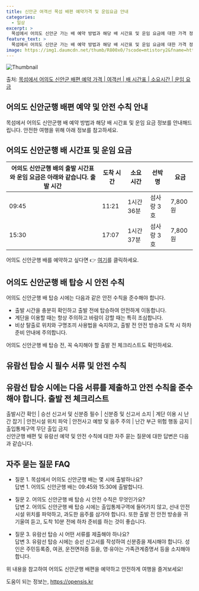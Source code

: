 ```yaml
---
title: 신안군 여객선 목섬 배편 예약가격 및 운임요금 안내
categories:
  - 일상
excerpt: >
  목섬에서 어의도 신안군 가는 배 예약 방법과 해당 배 시간표 및 운임 요금에 대한 가격 정보를 안내 드리겠습니다. 안전하고 재밋는 어의도 신안군행 여행을 위해 아래 정보 참고하시기 바랍니다. 어의도 신안군행 배편 예약하기 👈 클릭목섬에서 어의도 신안군행 배 시간표출발 시간도착 시간소요 시간선박명요금09:4511:211시간 36분섬사랑 3호7,800원15:3017:071시간 37분섬사랑 3호7,800원어의도 신안군행 배편 예약하기 👈 클릭목섬에서 어의도 신안군행 여객선 탑승 시 이용수칙목섬에서 어의도 신안군행 배 출항시간을 확인하여 충분한 여유시간을 갖고 탑승합니다. 선착장에서는 출발 전에 탑승하여 안전하게 이동합니다. 난간을 잡고 계단을 이용할 때는 항상 주의하며 바람이 강할 때는 특히 조심해야 합니다...
feature_text: >
  목섬에서 어의도 신안군 가는 배 예약 방법과 해당 배 시간표 및 운임 요금에 대한 가격 정보를 안내 드리겠습니다. 안전하고 재밋는 어의도 신안군행 여행을 위해 아래 정보 참고하시기 바랍니다. 어의도 신안군행 배편 예약하기 👈 클릭목섬에서 어의도 신안군행 배 시간표출발 시간도착 시간소요 시간선박명요금09:4511:211시간 36분섬사랑 3호7,800원15:3017:071시간 37분섬사랑 3호7,800원어의도 신안군행 배편 예약하기 👈 클릭목섬에서 어의도 신안군행 여객선 탑승 시 이용수칙목섬에서 어의도 신안군행 배 출항시간을 확인하여 충분한 여유시간을 갖고 탑승합니다. 선착장에서는 출발 전에 탑승하여 안전하게 이동합니다. 난간을 잡고 계단을 이용할 때는 항상 주의하며 바람이 강할 때는 특히 조심해야 합니다...
image: https://img1.daumcdn.net/thumb/R800x0/?scode=mtistory2&fname=https%3A%2F%2Fblog.kakaocdn.net%2Fdn%2FZfzcE%2FbtsHBmg7LFh%2F0cVgEo6fc2J1RgYjkI1m51%2Fimg.webp
---
```


![Thumbnail](https://img1.daumcdn.net/thumb/R800x0/?scode=mtistory2&fname=https%3A%2F%2Fblog.kakaocdn.net%2Fdn%2FZfzcE%2FbtsHBmg7LFh%2F0cVgEo6fc2J1RgYjkI1m51%2Fimg.webp)

<p>출처: <a href="https://opensis.kr/entry/%EB%AA%A9%EC%84%AC%EC%97%90%EC%84%9C-%EC%96%B4%EC%9D%98%EB%8F%84-%EC%8B%A0%EC%95%88%EA%B5%B0-%EB%B0%B0%ED%8E%B8-%EC%98%88%EC%95%BD-%EA%B0%80%EA%B2%A9-%EC%97%AC%EA%B0%9D%EC%84%A0-%EB%B0%B0-%EC%8B%9C%EA%B0%84%ED%91%9C-%EC%86%8C%EC%9A%94%EC%8B%9C%EA%B0%84-%EC%9A%B4%EC%9E%84-%EC%9A%94%EA%B8%88" rel="dofollow">목섬에서 어의도 신안군 배편 예약 가격 | 여객선 | 배 시간표 | 소요시간 | 운임 요금</a> </p>

## 어의도 신안군행 배편 예약 및 안전 수칙 안내

목섬에서 어의도 신안군행 배 예약 방법과 해당 배 시간표 및 운임 요금 정보를 안내해드립니다. 안전한 여행을 위해 아래 정보를 참고하세요.



## 어의도 신안군행 배 시간표 및 운임 요금

어의도 신안군행 배의 출발 시간표와 운임 요금은 아래와 같습니다.  출발 시간 | 도착 시간 | 소요 시간 | 선박명 | 요금  
---|---|---|---|---  
09:45 | 11:21 | 1시간 36분 | 섬사랑 3호 | 7,800원  
15:30 | 17:07 | 1시간 37분 | 섬사랑 3호 | 7,800원  
어의도 신안군행 배를 예약하고 싶다면 👉 [여기](https://opensis.kr/entry/%EB%AA%A9%EC%84%AC%EC%97%90%EC%84%9C-%EC%96%B4%EC%9D%98%EB%8F%84-%EC%8B%A0%EC%95%88%EA%B5%B0-%EB%B0%B0%ED%8E%B8-%EC%98%88%EC%95%BD-%EA%B0%80%EA%B2%A9-%EC%97%AC%EA%B0%9D%EC%84%A0-%EB%B0%B0-%EC%8B%9C%EA%B0%84%ED%91%9C-%EC%86%8C%EC%9A%94%EC%8B%9C%EA%B0%84-%EC%9A%B4%EC%9E%84-%EC%9A%94%EA%B8%88)를 클릭하세요.



## 어의도 신안군행 배 탑승 시 안전 수칙

어의도 신안군행 배 탑승 시에는 다음과 같은 안전 수칙을 준수해야 합니다.

  * 출발 시간을 충분히 확인하고 출발 전에 탑승하여 안전하게 이동합니다.
  * 계단을 이용할 때는 항상 주의하고 바람이 강할 때는 특히 조심합니다.
  * 비상 탈출로 위치와 구명조끼 사용법을 숙지하고, 출발 전 안전 방송과 도착 시 하차 준비 안내에 주의합니다.

어의도 신안군행 배 탑승 전, 꼭 숙지해야 할 출발 전 체크리스트도 확인하세요.



## 유람선 탑승 시 필수 서류 및 안전 수칙

유람선 탑승 시에는 다음 서류를 제출하고 안전 수칙을 준수해야 합니다.  **출발 전 체크리스트**  
---  
출발시간 확인 | 승선 신고서 및 신분증 필수 | 신분증 및 신고서 소지 | 계단 이용 시 난간 잡기 | 안전시설 위치 파악 | 안전사고 예방 및 음주 주의 | 난간 부근 위험 행동 금지 | 출입통제구역 무단 출입 금지  
신안군행 배편 및 유람선 예약 및 안전 수칙에 대한 자주 묻는 질문에 대한 답변은 다음과 같습니다.



## 자주 묻는 질문 FAQ

  * 질문 1. 목섬에서 어의도 신안군행 배는 몇 시에 출발하나요?  
답변 1. 어의도 신안군행 배는 09:45와 15:30에 출발합니다.

  * 질문 2. 어의도 신안군행 배 탑승 시 안전 수칙은 무엇인가요?  
답변 2. 어의도 신안군행 배 탑승 시에는 출입통제구역에 들어가지 않고, 선내 안전시설 위치를 파악하고, 과도한 음주를 삼가야 합니다. 또한
출발 전 안전 방송을 귀기울여 듣고, 도착 10분 전에 하차 준비를 하는 것이 좋습니다.

  * 질문 3. 유람선 탑승 시 어떤 서류를 제출해야 하나요?  
답변 3. 유람선 탑승 시에는 승선 신고서를 작성하여 신분증을 제시해야 합니다. 성인은 주민등록증, 여권, 운전면허증 등을, 영·유아는
가족관계증명서 등을 소지해야 합니다.

위 내용을 참고하여 어의도 신안군행 배편을 예약하고 안전하게 여행을 즐겨보세요!



 

도움이 되는 정보는, <a href="https://opensis.kr" rel="dofollow">https://opensis.kr</a>


